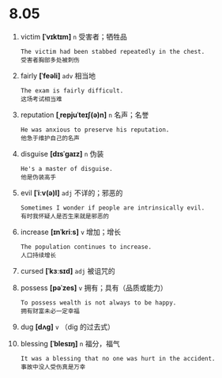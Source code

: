 # 8.05
































1. victim **[ˈvɪktɪm]** `n` 受害者；牺牲品
    ```
    The victim had been stabbed repeatedly in the chest.
    受害者胸部多处被刺伤
    ```

2. fairly **[ˈfeəli]** `adv` 相当地
    ```
    The exam is fairly difficult.
    这场考试相当难
    ```

3. reputation **[ˌrepjuˈteɪʃ(ə)n]** `n` 名声；名誉
    ```
    He was anxious to preserve his reputation.
    他急于维护自己的名声
    ```

4. disguise **[dɪsˈɡaɪz]** `n` 伪装
    ```
    He's a master of disguise.
    他是伪装高手
    ```

5. evil **[ˈiːv(ə)l]** `adj` 不详的；邪恶的
    ```
    Sometimes I wonder if people are intrinsically evil.
    有时我怀疑人是否生来就是邪恶的
    ```

6. increase **[ɪnˈkriːs]** `v` 增加；增长
    ```
    The population continues to increase.
    人口持续增长
    ```

7. cursed **[ˈkɜːsɪd]** `adj` 被诅咒的

8. possess **[pəˈzes]** `v` 拥有；具有（品质或能力）
    ```
    To possess wealth is not always to be happy.
    拥有财富未必一定幸福
    ```

9. dug **[dʌɡ]** `v` （dig 的过去式）

10. blessing **[ˈblesɪŋ]** `n` 福分，福气
    ```
    It was a blessing that no one was hurt in the accident.
    事故中没人受伤真是万幸
    ```
